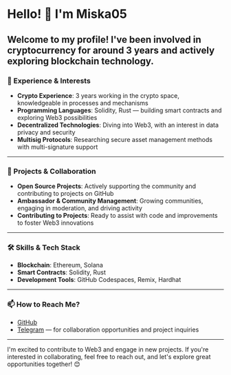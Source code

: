 # Hello! 👋 I'm Miska05

Welcome to my profile! I've been involved in cryptocurrency for around **3 years** and actively exploring blockchain technology.  
---

### 💼 Experience & Interests

- **Crypto Experience**: 3 years working in the crypto space, knowledgeable in processes and mechanisms
- **Programming Languages**: Solidity, Rust — building smart contracts and exploring Web3 possibilities
- **Decentralized Technologies**: Diving into Web3, with an interest in data privacy and security
- **Multisig Protocols**: Researching secure asset management methods with multi-signature support

---

### 🚀 Projects & Collaboration

- **Open Source Projects**: Actively supporting the community and contributing to projects on GitHub
- **Ambassador & Community Management**: Growing communities, engaging in moderation, and driving activity
- **Contributing to Projects**: Ready to assist with code and improvements to foster Web3 innovations

---

### 🛠 Skills & Tech Stack

- **Blockchain**: Ethereum, Solana
- **Smart Contracts**: Solidity, Rust
- **Development Tools**: GitHub Codespaces, Remix, Hardhat

---

### 📫 How to Reach Me?

- [GitHub](https://github.com/Miska05)
- [Telegram](https://t.me/Miska2112) — for collaboration opportunities and project inquiries

---

I'm excited to contribute to Web3 and engage in new projects. If you're interested in collaborating, feel free to reach out, and let's explore great opportunities together! 😊
